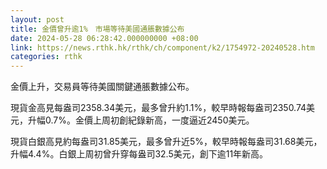```yaml
---
layout: post
title: 金價曾升逾1%　市場等待美國通脹數據公布
date: 2024-05-28 06:28:42.000000000 +08:00
link: https://news.rthk.hk/rthk/ch/component/k2/1754972-20240528.htm
categories: rthk
---
```


金價上升，交易員等待美國關鍵通脹數據公布。

現貨金高見每盎司2358.34美元，最多曾升約1.1%，較早時報每盎司2350.74美元，升幅0.7%。金價上周初創紀錄新高，一度逼近2450美元。

現貨白銀高見約每盎司31.85美元，最多曾升近5%，較早時報每盎司31.68美元，升幅4.4%。白銀上周初曾升穿每盎司32.5美元，創下逾11年新高。
